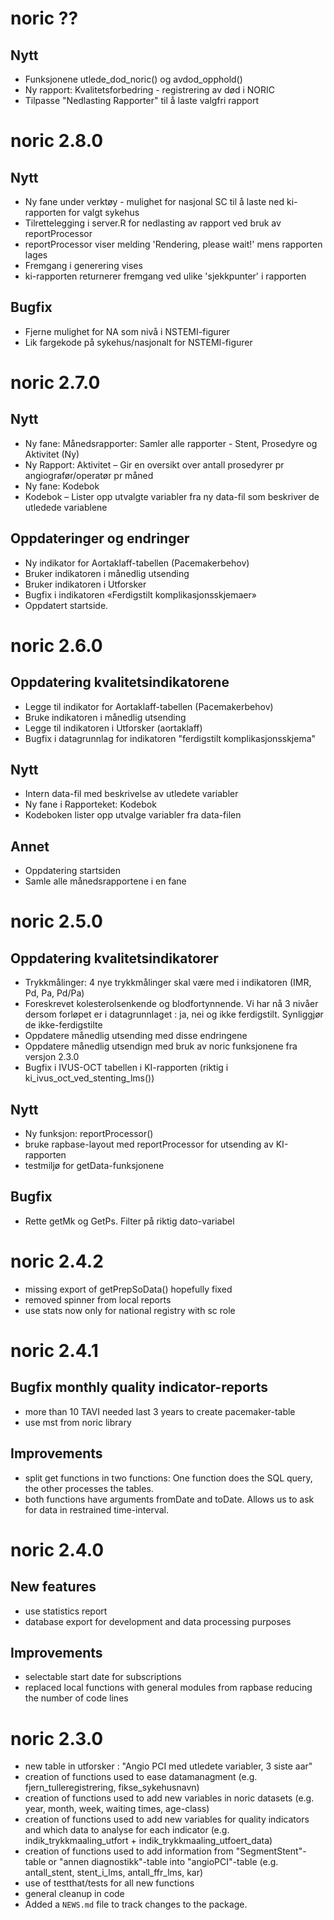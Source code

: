 # noric ?? 

## Nytt
* Funksjonene utlede_dod_noric() og avdod_opphold()
* Ny rapport: Kvalitetsforbedring - registrering av død i NORIC
* Tilpasse "Nedlasting Rapporter" til å laste valgfri rapport

# noric 2.8.0

## Nytt
* Ny fane under verktøy - mulighet for nasjonal SC til å laste ned ki-rapporten
for valgt sykehus
* Tilrettelegging i server.R for nedlasting av rapport ved bruk av 
reportProcessor
* reportProcessor viser melding 'Rendering, please wait!' mens rapporten lages
* Fremgang i generering vises
* ki-rapporten returnerer fremgang ved ulike 'sjekkpunter' i rapporten

## Bugfix
* Fjerne mulighet for NA som nivå i NSTEMI-figurer
* Lik fargekode på sykehus/nasjonalt for NSTEMI-figurer


# noric 2.7.0

## Nytt
* Ny fane: Månedsrapporter: Samler alle rapporter - Stent, Prosedyre og Aktivitet (Ny)
* Ny Rapport: Aktivitet – Gir en oversikt over antall prosedyrer pr angiografør/operatør pr måned
* Ny fane: Kodebok
* Kodebok – Lister opp utvalgte variabler fra ny data-fil som beskriver de utledede variablene

## Oppdateringer og endringer
* Ny indikator for Aortaklaff-tabellen (Pacemakerbehov)
* Bruker indikatoren i månedlig utsending
* Bruker indikatoren i Utforsker
* Bugfix i indikatoren «Ferdigstilt komplikasjonsskjemaer»
* Oppdatert startside.


# noric 2.6.0

## Oppdatering kvalitetsindikatorene
* Legge til indikator for Aortaklaff-tabellen (Pacemakerbehov)
* Bruke indikatoren i månedlig utsending
* Legge til indikatoren i Utforsker (aortaklaff)
* Bugfix i datagrunnlag for indikatoren "ferdigstilt komplikasjonsskjema"

## Nytt
* Intern data-fil med beskrivelse av utledete variabler 
* Ny fane i Rapporteket: Kodebok
* Kodeboken lister opp utvalge variabler fra data-filen

## Annet
* Oppdatering startsiden 
* Samle alle månedsrapportene i en fane


# noric 2.5.0

## Oppdatering kvalitetsindikatorer
* Trykkmålinger: 4 nye trykkmålinger skal være med i indikatoren 
(IMR, Pd, Pa, Pd/Pa)
* Foreskrevet kolesterolsenkende og blodfortynnende. Vi har nå 3 nivåer dersom 
forløpet er i datagrunnlaget : ja, nei og ikke ferdigstilt. Synliggjør de 
ikke-ferdigstilte
* Oppdatere månedlig utsending med disse endringene
* Oppdatere månedlig utsendign med bruk av noric funksjonene fra versjon 2.3.0
* Bugfix i IVUS-OCT tabellen i KI-rapporten  (riktig i ki_ivus_oct_ved_stenting_lms())

## Nytt
* Ny funksjon: reportProcessor() 
* bruke rapbase-layout med reportProcessor for utsending av KI-rapporten
* testmiljø for getData-funksjonene

## Bugfix
* Rette getMk og GetPs. Filter på riktig dato-variabel


# noric 2.4.2
* missing export of getPrepSoData() hopefully fixed
* removed spinner from local reports
* use stats now only for national registry with sc role 

# noric 2.4.1

## Bugfix monthly quality indicator-reports
* more than 10 TAVI needed last 3 years to create pacemaker-table
* use mst from noric library

## Improvements
* split get functions in two functions: One function does the SQL query, 
the other processes the tables. 
* both functions have arguments fromDate and toDate. Allows us to ask for 
data in restrained time-interval. 



# noric 2.4.0

## New features
* use statistics report
* database export for development and data processing purposes

## Improvements
* selectable start date for subscriptions
* replaced local functions with general modules from rapbase reducing the number of code lines

# noric 2.3.0

* new table in utforsker : "Angio PCI med utledete variabler, 3 siste aar"
* creation of functions used to ease datamanagment (e.g. fjern_tulleregistrering, fikse_sykehusnavn)
* creation of functions used to add new variables in noric datasets (e.g. year, month, week, waiting times, age-class)
* creation of functions used to add new variables for quality indicators and which data to analyse for each indicator (e.g. indik_trykkmaaling_utfort + indik_trykkmaaling_utfoert_data)
* creation of functions used to add information from "SegmentStent"-table or "annen diagnostikk"-table into "angioPCI"-table (e.g. antall_stent, stent_i_lms, antall_ffr_lms, kar)
* use of testthat/tests for all new functions
* general cleanup in code
* Added a `NEWS.md` file to track changes to the package.
